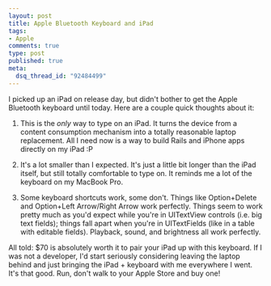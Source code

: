 ```yaml
--- 
layout: post
title: Apple Bluetooth Keyboard and iPad
tags: 
- Apple
comments: true
type: post
published: true
meta: 
  dsq_thread_id: "92484499"
---
```

I picked up an iPad on release day, but didn't bother to get the Apple Bluetooth keyboard until today. Here are a couple quick thoughts about it:

1. This is the *only* way to type on an iPad. It turns the device from a content consumption mechanism into a totally reasonable laptop replacement. All I need now is a way to build Rails and iPhone apps directly on my iPad :P

2. It's a lot smaller than I expected. It's just a little bit longer than the iPad itself, but still totally comfortable to type on. It reminds me a lot of the keyboard on my MacBook Pro.

3. Some keyboard shortcuts work, some don't. Things like Option+Delete and Option+Left Arrow/Right Arrow work perfectly. Things seem to work pretty much as you'd expect while you're in UITextView controls (i.e. big text fields); things fall apart when you're in UITextFields (like in a table with editable fields). Playback, sound, and brightness all work perfectly.

All told: $70 is absolutely worth it to pair your iPad up with this keyboard. If I was not a developer, I'd start seriously considering leaving the laptop behind and just bringing the iPad + keyboard with me everywhere I went. It's that good. Run, don't walk to your Apple Store and buy one!
